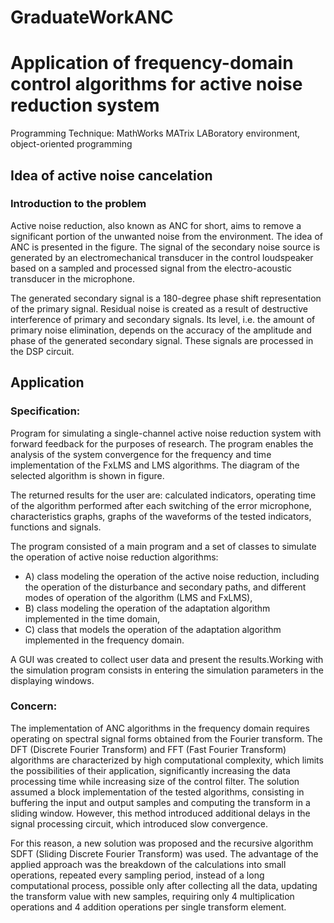 # GraduateWorkANC

# Application of frequency-domain control algorithms  for active noise reduction system

Programming Technique: MathWorks MATrix LABoratory environment, object-oriented programming

## Idea of active noise cancelation

### Introduction to the problem

Active noise reduction, also known as ANC for short, aims to remove a significant portion of the unwanted noise from the environment. The idea of ANC is presented in the figure. The signal of the secondary noise source is generated by an electromechanical transducer in the control loudspeaker based on a sampled and processed signal from the electro-acoustic transducer in the microphone. 

The generated secondary signal is a 180-degree phase shift representation of the primary signal. Residual noise is created as a result of destructive interference of primary and secondary signals. Its level, i.e. the amount of primary noise elimination, depends on the accuracy of the amplitude and phase of the generated secondary signal. These signals are processed in the DSP circuit.

## Application

### Specification:

Program for simulating a single-channel active noise reduction system with forward feedback for the purposes of research. The program enables the analysis of the system convergence for the frequency and time implementation of the FxLMS and LMS algorithms. The diagram of the selected algorithm is shown in figure.

The returned results for the user are: calculated indicators, operating time of the algorithm performed after each switching of the error microphone, characteristics graphs, graphs of the waveforms of the tested indicators, functions and signals.

The program consisted of a main program and a set of classes to simulate the operation of active noise reduction algorithms:

- A) class modeling the operation of the active noise reduction, including the operation of the disturbance and secondary paths, and different modes of operation of the algorithm (LMS and FxLMS),
- B) class modeling the operation of the adaptation algorithm implemented in the time domain,
- C) class that models the operation of the adaptation algorithm implemented in the frequency domain. 

A GUI was created to collect user data and present the results.Working with the simulation program consists in entering the simulation parameters in the displaying windows.

### Concern: 

The implementation of  ANC algorithms in the frequency domain requires operating on spectral signal forms obtained from the Fourier transform. The DFT (Discrete Fourier Transform) and FFT (Fast Fourier Transform) algorithms are characterized by high computational complexity, which limits the possibilities of their application, significantly increasing the data processing time while increasing size of the control filter. The solution assumed a block implementation of the tested algorithms, consisting in buffering the input and output samples and computing the transform in a sliding window. However, this method introduced additional delays in the signal processing circuit, which introduced slow convergence.

For this reason, a new solution was proposed and the recursive algorithm SDFT (Sliding Discrete Fourier Transform) was used. The advantage of the applied approach was the breakdown of the calculations into small operations, repeated every sampling period, instead of a long computational process, possible only after collecting all the data, updating the transform value with new samples, requiring only 4 multiplication operations and 4 addition operations per single transform element.


